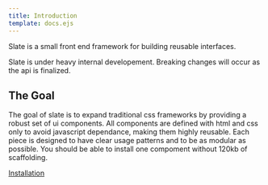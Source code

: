 ```yaml
---
title: Introduction
template: docs.ejs
---
```


<p class="text-l">Slate is a small front end framework for building reusable interfaces.</p>
<p class="doc-note">Slate is under heavy internal developement. Breaking changes will occur as the api is finalized.</p>
<h2>The Goal</h2>
<p>The goal of slate is to expand traditional css frameworks by providing a robust set of ui components. All components are defined with html and css only to avoid javascript dependance, making them highly reusable. Each piece is designed to have clear usage patterns and to be as modular as possible. You should be able to install one compoment without 120kb of scaffolding.</p>

<p><a class="btn btn--m btn--primary" href="docs_installation.html">Installation</a></p>
